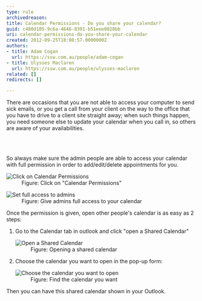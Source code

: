 ```yaml
---
type: rule
archivedreason: 
title: Calendar Permissions - Do you share your calendar?
guid: c480d105-9c6a-4646-8391-b51eee0028bb
uri: calendar-permissions-do-you-share-your-calendar
created: 2012-09-25T18:08:57.0000000Z
authors:
- title: Adam Cogan
  url: https://ssw.com.au/people/adam-cogan
- title: Ulysses Maclaren
  url: https://ssw.com.au/people/ulysses-maclaren
related: []
redirects: []

---
```



<p>​There are occasions that you are not able to access your computer to send sick emails, or you get a call from your client on the way to the office that you have to drive to a&#160;​client site straight away; when such things happen, you need someone else to update your calendar when you call in, so others are aware of your availabilities. <br></p>
<br><excerpt class='endintro'></excerpt><br>
<p>So always make sure the admin people are able to access your calendar with full permission in order to add/edit/delete appointments for you. ​</p><dl class="image"><dt> 
      <img src="/PublishingImages/CalendarPermissions.jpg" alt="Click on Calendar Permissions" /> 
      <br> 
   </dt><dd>Figure&#58; Click on &quot;Calendar Permissions&quot;</dd></dl><dl class="image"><dt>
      <img src="/PublishingImages/CalendarProperties.jpg" alt="Set full access to admins" />
   </dt><dd>Figure&#58; Give admins full access to your calendar</dd></dl><p>Once the permission is given, open other people's calendar is as easy as 2 steps&#58; </p><ol><li>Go to the Calendar tab in outlook and click &quot;open a Shared Calendar&quot; 
      <dl class="image"><dt> 
            <img src="/PublishingImages/OpenSharedCalendar.jpg" alt="Open a Shared Calendar" /> 
         </dt><dd>Figure&#58; Opening a shared calendar</dd></dl></li><li>Choose the calendar you want to open in the pop-up form&#58; 
      <dl class="image"><dt> 
            <img src="/PublishingImages/SharedCalendar.jpg" alt="Choose the calendar you want to open" /> 
         </dt><dd>Figure&#58; Find the calendar you want</dd></dl></li></ol><p>Then you can have this shared calendar shown in your Outlook.</p><br>


